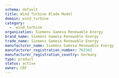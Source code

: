```yaml
---
schema: default
title: Wind Turbine Blade Model
domain: wind_turbine
category:
  -  wind_turbine
organization: Siemens Gamesa Renewable Energy
brand_name: Siemens Gamesa Renewable Energy
trade_name: Siemens Gamesa Renewable Energy
manufacturer_name: Siemens Gamesa Renewable Energy
manufacturer_registration_number: 763342
manufacturer_registration_country: Germany
type: product
status: active
owner: CRF
---
```

